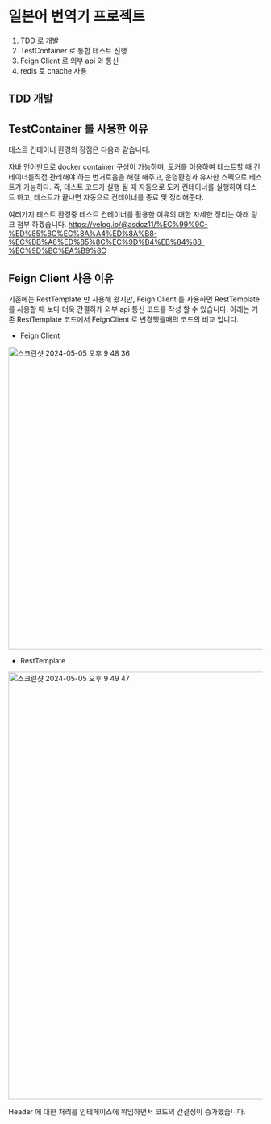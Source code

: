 # 일본어 번역기 프로젝트

1. TDD 로 개발
2. TestContainer 로 통합 테스트 진행
3. Feign Client 로 외부 api 와 통신
4. redis 로 chache 사용

## TDD 개발


## TestContainer 를 사용한 이유

테스트 컨테이너 환경의 장점은 다음과 같습니다.

자바 언어만으로 docker container 구성이 가능하며,
도커를 이용하여 테스트할 때 컨테이너를직접 관리해야 하는 번거로움을 해결 해주고, 운영환경과 유사한 스펙으로 테스트가 가능하다.
즉, 테스트 코드가 실행 될 때 자동으로 도커 컨테이너를 실행하여 테스트 하고, 테스트가 끝나면 자동으로 컨테이너를 종료 및 정리해준다.

여러가지 테스트 환경중 테스트 컨테이너를 활용한 이유의 대한 자세한 정리는 아래 링크 첨부 하겠습니다.
https://velog.io/@asdcz11/%EC%99%9C-%ED%85%8C%EC%8A%A4%ED%8A%B8-%EC%BB%A8%ED%85%8C%EC%9D%B4%EB%84%88-%EC%9D%BC%EA%B9%8C

## Feign Client 사용 이유
기존에는 RestTemplate 만 사용해 왔지만, Feign Client 를 사용하면 RestTemplate 를 사용할 때 보다 더욱 간결하게 외부 api 통신 코드를 작성 할 수 있습니다.
아래는 기존 RestTemplate 코드에서 FeignClient 로 변경했을때의 코드의 비교 입니다.

- Feign Client
<img width="599" alt="스크린샷 2024-05-05 오후 9 48 36" src="https://github.com/ByeonJuHwan/translator/assets/105885581/555df13c-dc23-4905-8141-c83b150ee755">

- RestTemplate
<img width="846" alt="스크린샷 2024-05-05 오후 9 49 47" src="https://github.com/ByeonJuHwan/translator/assets/105885581/ef2e8ddd-2725-4ccb-a5eb-1e32a3180a9a">

Header 에 대한 처리를 인테페이스에 위임하면서 코드의 간결성이 증가했습니다.

## 
